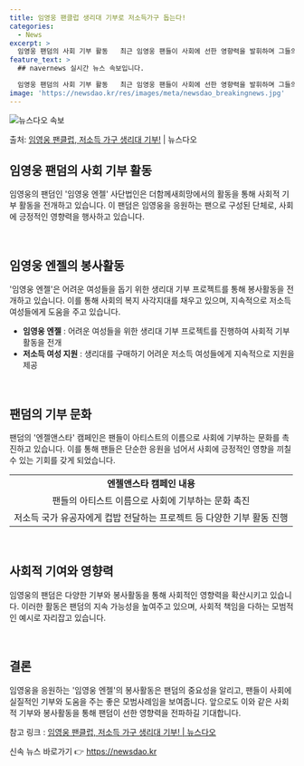 ```yaml
---
title: 임영웅 팬클럽 생리대 기부로 저소득가구 돕는다!
categories:
  - News
excerpt: >
  임영웅 팬덤의 사회 기부 활동   최근 임영웅 팬들이 사회에 선한 영향력을 발휘하며 그들의 아름다운 팬덤 문…
feature_text: >
  ## navernews 실시간 뉴스 속보입니다.

  임영웅 팬덤의 사회 기부 활동   최근 임영웅 팬들이 사회에 선한 영향력을 발휘하며 그들의 아름다운 팬덤 문…
image: 'https://newsdao.kr/res/images/meta/newsdao_breakingnews.jpg'
---
```


![뉴스다오 속보](https://newsdao.kr/res/images/meta/newsdao_breakingnews.jpg)

<p>출처: <a href="https://newsdao.kr/4490" rel="dofollow">임영웅 팬클럽, 저소득 가구 생리대 기부!</a> | 뉴스다오</p>

<h2 data-ke-size="size26">임영웅 팬덤의 사회 기부 활동</h2>
임영웅의 팬덤인 '임영웅 엔젤' 사단법인은 더함께새희망에서의 활동을 통해 사회적 기부 활동을 전개하고 있습니다. 이 팬덤은 임영웅을 응원하는 팬으로 구성된 단체로, 사회에 긍정적인 영향력을 행사하고 있습니다.

<p data-ke-size="size16">&nbsp;</p>

<h2 data-ke-size="size24">임영웅 엔젤의 봉사활동</h2>
'임영웅 엔젤'은 어려운 여성들을 돕기 위한 생리대 기부 프로젝트를 통해 봉사활동을 전개하고 있습니다. 이를 통해 사회의 복지 사각지대를 채우고 있으며, 지속적으로 저소득 여성들에게 도움을 주고 있습니다.

<ul>
  <li><b>임영웅 엔젤</b> : 어려운 여성들을 위한 생리대 기부 프로젝트를 진행하여 사회적 기부 활동을 전개</li>
  <li><b>저소득 여성 지원</b> : 생리대를 구매하기 어려운 저소득 여성들에게 지속적으로 지원을 제공</li>
</ul>

<p data-ke-size="size16">&nbsp;</p>

<h2 data-ke-size="size24">팬덤의 기부 문화</h2>
팬덤의 '엔젤앤스타' 캠페인은 팬들이 아티스트의 이름으로 사회에 기부하는 문화를 촉진하고 있습니다. 이를 통해 팬들은 단순한 응원을 넘어서 사회에 긍정적인 영향을 끼칠 수 있는 기회를 갖게 되었습니다.

<table>
  <tr>
    <td style="text-align: center; height: 17px;"><b>엔젤앤스타 캠페인 내용</b></td>
  </tr>
  <tr>
    <td style="text-align: center; height: 17px;">팬들의 아티스트 이름으로 사회에 기부하는 문화 촉진</td>
  </tr>
  <tr>
    <td style="text-align: center; height: 17px;">저소득 국가 유공자에게 컵밥 전달하는 프로젝트 등 다양한 기부 활동 진행</td>
  </tr>
</table>

<p data-ke-size="size16">&nbsp;</p>

<h2 data-ke-size="size24">사회적 기여와 영향력</h2>
임영웅의 팬덤은 다양한 기부와 봉사활동을 통해 사회적인 영향력을 확산시키고 있습니다. 이러한 활동은 팬덤의 지속 가능성을 높여주고 있으며, 사회적 책임을 다하는 모범적인 예시로 자리잡고 있습니다.

<p data-ke-size="size16">&nbsp;</p>

<h2 data-ke-size="size24">결론</h2>
임영웅을 응원하는 '임영웅 엔젤'의 봉사활동은 팬덤의 중요성을 알리고, 팬들이 사회에 실질적인 기부와 도움을 주는 좋은 모범사례임을 보여줍니다. 앞으로도 이와 같은 사회적 기부와 봉사활동을 통해 팬덤이 선한 영향력을 전파하길 기대합니다.

참고 링크 : [임영웅 팬클럽, 저소득 가구 생리대 기부! | 뉴스다오](https://newsdao.kr/4490) 

신속 뉴스 바로가기 👉 <a href="https://newsdao.kr" rel="dofollow">https://newsdao.kr</a>


